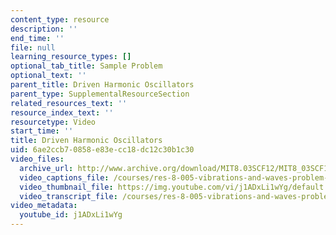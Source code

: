 ```yaml
---
content_type: resource
description: ''
end_time: ''
file: null
learning_resource_types: []
optional_tab_title: Sample Problem
optional_text: ''
parent_title: Driven Harmonic Oscillators
parent_type: SupplementalResourceSection
related_resources_text: ''
resource_index_text: ''
resourcetype: Video
start_time: ''
title: Driven Harmonic Oscillators
uid: 6ae2ccb7-0858-e83e-cc18-dc12c30b1c30
video_files:
  archive_url: http://www.archive.org/download/MIT8.03SCF12/MIT8_03SCF12_ses03_300k.mp4
  video_captions_file: /courses/res-8-005-vibrations-and-waves-problem-solving-fall-2012/cc623e5f4d025628a91472e1fa41043f_j1ADxLi1wYg.vtt
  video_thumbnail_file: https://img.youtube.com/vi/j1ADxLi1wYg/default.jpg
  video_transcript_file: /courses/res-8-005-vibrations-and-waves-problem-solving-fall-2012/046cf8453e1ef2bd3891d9264e665c7d_j1ADxLi1wYg.pdf
video_metadata:
  youtube_id: j1ADxLi1wYg
---
```


